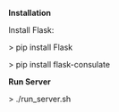 **Installation**

Install Flask:

\> pip install Flask

\> pip install flask-consulate

**Run Server**

\> ./run_server.sh